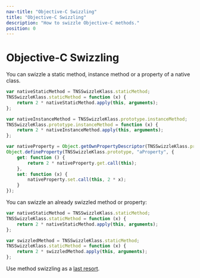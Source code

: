 ```yaml
---
nav-title: "Objective-C Swizzling"
title: "Objective-C Swizzling"
description: "How to swizzle Objective-C methods."
position: 0
---
```


# Objective-C Swizzling

You can swizzle a static method, instance method or a property of a native class.

```javascript
var nativeStaticMethod = TNSSwizzleKlass.staticMethod;
TNSSwizzleKlass.staticMethod = function (x) {
    return 2 * nativeStaticMethod.apply(this, arguments);
};

var nativeInstanceMethod = TNSSwizzleKlass.prototype.instanceMethod;
TNSSwizzleKlass.prototype.instanceMethod = function (x) {
    return 2 * nativeInstanceMethod.apply(this, arguments);
};

var nativeProperty = Object.getOwnPropertyDescriptor(TNSSwizzleKlass.prototype, "aProperty");
Object.defineProperty(TNSSwizzleKlass.prototype, "aProperty", {
    get: function () {
        return 2 * nativeProperty.get.call(this);
    },
    set: function (x) {
        nativeProperty.set.call(this, 2 * x);
    }
});
```

You can swizzle an already swizzled method or property:

```javascript
var nativeStaticMethod = TNSSwizzleKlass.staticMethod;
TNSSwizzleKlass.staticMethod = function (x) {
    return 2 * nativeStaticMethod.apply(this, arguments);
};

var swizzledMethod = TNSSwizzleKlass.staticMethod;
TNSSwizzleKlass.staticMethod = function (x) {
    return 2 * swizzledMethod.apply(this, arguments);
};
```

Use method swizzling as a [last resort](http://nshipster.com/method-swizzling/#considerations).
